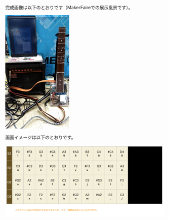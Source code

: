 完成画像は以下のとおりです（MakerFaireでの展示風景です）。

<img src="./images/chirimen-guiter-5.jpg" width="40%">

画面イメージは以下のとおりです。

![](./images/chirimen-guiter-screen.png)

